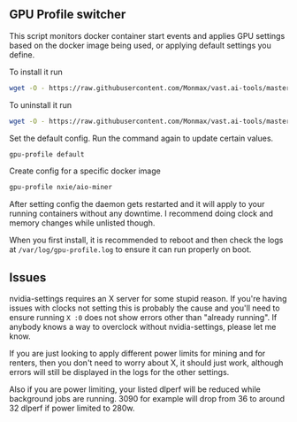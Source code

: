 ## GPU Profile switcher

This script monitors docker container start events and applies GPU settings based on the docker image being used, or applying default settings you define.

To install it run
```bash
wget -O - https://raw.githubusercontent.com/Monmax/vast.ai-tools/master/gpu-profile/setup.sh | sudo bash
```

To uninstall it run
```bash
wget -O - https://raw.githubusercontent.com/Monmax/vast.ai-tools/master/gpu-profile/setup.sh | sudo bash -s uninstall
```

Set the default config. Run the command again to update certain values.
```bash
gpu-profile default
```

Create config for a specific docker image
```bash
gpu-profile nxie/aio-miner
```

After setting config the daemon gets restarted and it will apply to your running containers without any downtime. I recommend doing clock and memory changes while unlisted though.

When you first install, it is recommended to reboot and then check the logs at `/var/log/gpu-profile.log` to ensure it can run properly on boot.

## Issues

nvidia-settings requires an X server for some stupid reason. If you're having issues with clocks not setting this is probably the cause and you'll need to ensure running `X :0` does not show errors other than "already running". If anybody knows a way to overclock without nvidia-settings, please let me know.

If you are just looking to apply different power limits for mining and for renters, then you don't need to worry about X, it should just work, although errors will still be displayed in the logs for the other settings.

Also if you are power limiting, your listed dlperf will be reduced while background jobs are running. 3090 for example will drop from 36 to around 32 dlperf if power limited to 280w.
